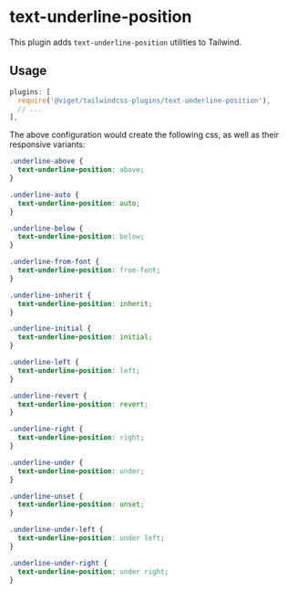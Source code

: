 # text-underline-position

This plugin adds `text-underline-position` utilities to Tailwind.

## Usage

```js
plugins: [
  require('@viget/tailwindcss-plugins/text-underline-position'),
  // ...
],
```

The above configuration would create the following css, as well as their responsive variants:

```css
.underline-above {
  text-underline-position: above;
}

.underline-auto {
  text-underline-position: auto;
}

.underline-below {
  text-underline-position: below;
}

.underline-from-font {
  text-underline-position: from-font;
}

.underline-inherit {
  text-underline-position: inherit;
}

.underline-initial {
  text-underline-position: initial;
}

.underline-left {
  text-underline-position: left;
}

.underline-revert {
  text-underline-position: revert;
}

.underline-right {
  text-underline-position: right;
}

.underline-under {
  text-underline-position: under;
}

.underline-unset {
  text-underline-position: unset;
}

.underline-under-left {
  text-underline-position: under left;
}

.underline-under-right {
  text-underline-position: under right;
}
```
